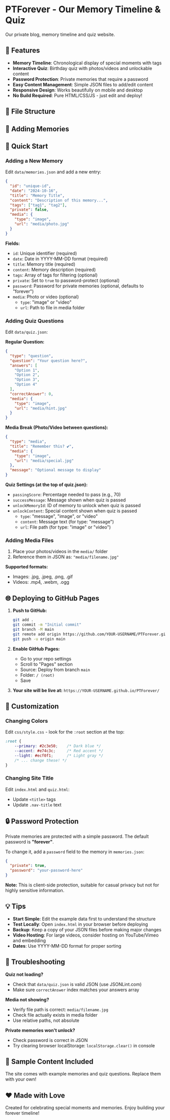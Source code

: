 # PTForever - Our Memory Timeline & Quiz

Our private blog, memory timeline and quiz website.

## 🎉 Features

- **Memory Timeline**: Chronological display of special moments with tags
- **Interactive Quiz**: Birthday quiz with photos/videos and unlockable content
- **Password Protection**: Private memories that require a password
- **Easy Content Management**: Simple JSON files to add/edit content
- **Responsive Design**: Works beautifully on mobile and desktop
- **No Build Required**: Pure HTML/CSS/JS - just edit and deploy!

## 📁 File Structure

## 📝 Adding Memories

## 🚀 Quick Start

### Adding a New Memory

Edit `data/memories.json` and add a new entry:

```json
{
  "id": "unique-id",
  "date": "2024-10-16",
  "title": "Memory Title",
  "content": "Description of this memory...",
  "tags": ["tag1", "tag2"],
  "private": false,
  "media": {
    "type": "image",
    "url": "media/photo.jpg"
  }
}
```

**Fields:**
- `id`: Unique identifier (required)
- `date`: Date in YYYY-MM-DD format (required)
- `title`: Memory title (required)
- `content`: Memory description (required)
- `tags`: Array of tags for filtering (optional)
- `private`: Set to `true` to password-protect (optional)
- `password`: Password for private memories (optional, defaults to "forever")
- `media`: Photo or video (optional)
  - `type`: "image" or "video"
  - `url`: Path to file in media folder

### Adding Quiz Questions

Edit `data/quiz.json`:

**Regular Question:**
```json
{
  "type": "question",
  "question": "Your question here?",
  "answers": [
    "Option 1",
    "Option 2",
    "Option 3",
    "Option 4"
  ],
  "correctAnswer": 0,
  "media": {
    "type": "image",
    "url": "media/hint.jpg"
  }
}
```

**Media Break (Photo/Video between questions):**
```json
{
  "type": "media",
  "title": "Remember this? 💕",
  "media": {
    "type": "image",
    "url": "media/special.jpg"
  },
  "message": "Optional message to display"
}
```

**Quiz Settings (at the top of quiz.json):**
- `passingScore`: Percentage needed to pass (e.g., 70)
- `successMessage`: Message shown when quiz is passed
- `unlockMemoryId`: ID of memory to unlock when quiz is passed
- `unlockContent`: Special content shown when quiz is passed
  - `type`: "message", "image", or "video"
  - `content`: Message text (for type: "message")
  - `url`: File path (for type: "image" or "video")

### Adding Media Files

1. Place your photos/videos in the `media/` folder
2. Reference them in JSON as: `"media/filename.jpg"`

**Supported formats:**
- Images: .jpg, .jpeg, .png, .gif
- Videos: .mp4, .webm, .ogg

## 🌐 Deploying to GitHub Pages

1. **Push to GitHub:**
   ```bash
   git add .
   git commit -m "Initial commit"
   git branch -M main
   git remote add origin https://github.com/YOUR-USERNAME/PTForever.git
   git push -u origin main
   ```

2. **Enable GitHub Pages:**
   - Go to your repo settings
   - Scroll to "Pages" section
   - Source: Deploy from branch `main`
   - Folder: `/ (root)`
   - Save

3. **Your site will be live at:**
   `https://YOUR-USERNAME.github.io/PTForever/`

## 🎨 Customization

### Changing Colors

Edit `css/style.css` - look for the `:root` section at the top:

```css
:root {
    --primary: #2c3e50;    /* Dark blue */
    --accent: #e74c3c;     /* Red accent */
    --light: #ecf0f1;      /* Light gray */
    /* ... change these! */
}
```

### Changing Site Title

Edit `index.html` and `quiz.html`:
- Update `<title>` tags
- Update `.nav-title` text

## 🔒 Password Protection

Private memories are protected with a simple password. The default password is **"forever"**.

To change it, add a `password` field to the memory in `memories.json`:

```json
{
  "private": true,
  "password": "your-password-here"
}
```

**Note:** This is client-side protection, suitable for casual privacy but not for highly sensitive information.

## 💡 Tips

- **Start Simple**: Edit the example data first to understand the structure
- **Test Locally**: Open `index.html` in your browser before deploying
- **Backup**: Keep a copy of your JSON files before making major changes
- **Video Hosting**: For large videos, consider hosting on YouTube/Vimeo and embedding
- **Dates**: Use YYYY-MM-DD format for proper sorting

## 🐛 Troubleshooting

**Quiz not loading?**
- Check that `data/quiz.json` is valid JSON (use JSONLint.com)
- Make sure `correctAnswer` index matches your answers array

**Media not showing?**
- Verify file path is correct: `media/filename.jpg`
- Check file actually exists in media folder
- Use relative paths, not absolute

**Private memories won't unlock?**
- Check password is correct in JSON
- Try clearing browser localStorage: `localStorage.clear()` in console

## 📝 Sample Content Included

The site comes with example memories and quiz questions. Replace them with your own!

## ❤️ Made with Love

Created for celebrating special moments and memories. Enjoy building your forever timeline!

